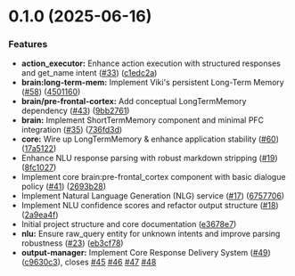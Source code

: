 # 0.1.0 (2025-06-16)


### Features

* **action_executor:** Enhance action execution with structured responses and get_name intent ([#33](https://github.com/AppCarver/viki-va/issues/33)) ([c1edc2a](https://github.com/AppCarver/viki-va/commit/c1edc2a2a3603e613084468f68042bf070ed47e8))
* **brain:long-term-mem:** Implement Viki's persistent Long-Term Memory ([#58](https://github.com/AppCarver/viki-va/issues/58)) ([4501160](https://github.com/AppCarver/viki-va/commit/45011601c21ac29e390d500d427d645dad606294))
* **brain/pre-frontal-cortex:** Add conceptual LongTermMemory dependency ([#43](https://github.com/AppCarver/viki-va/issues/43)) ([9bb2761](https://github.com/AppCarver/viki-va/commit/9bb2761d34c298364e4147ca53a142b9073dc439))
* **brain:** Implement ShortTermMemory component and minimal PFC integration ([#35](https://github.com/AppCarver/viki-va/issues/35)) ([736fd3d](https://github.com/AppCarver/viki-va/commit/736fd3d34abc4a22c7085c362682e299d0f7ab36))
* **core:** Wire up LongTermMemory & enhance application stability ([#60](https://github.com/AppCarver/viki-va/issues/60)) ([17a5122](https://github.com/AppCarver/viki-va/commit/17a5122727fe3426fcd9c69272954bd3de5527e8))
* Enhance NLU response parsing with robust markdown stripping ([#19](https://github.com/AppCarver/viki-va/issues/19)) ([8fc1027](https://github.com/AppCarver/viki-va/commit/8fc10279672b3c0216578204595936d89876a016))
* Implement core brain:pre-frontal_cortex component with basic dialogue policy ([#41](https://github.com/AppCarver/viki-va/issues/41)) ([2693b28](https://github.com/AppCarver/viki-va/commit/2693b286d53f5c5936c3f96013c7e40c3346d91a))
* Implement Natural Language Generation (NLG) service ([#17](https://github.com/AppCarver/viki-va/issues/17)) ([6757706](https://github.com/AppCarver/viki-va/commit/675770697206ffc03fc87b85e1813fbd753e2c7d))
* Implement NLU confidence scores and refactor output structure ([#18](https://github.com/AppCarver/viki-va/issues/18)) ([2a9ea4f](https://github.com/AppCarver/viki-va/commit/2a9ea4f773298aa8d453fbaf41dbad94d1fdc484))
* Initial project structure and core documentation ([e3678e7](https://github.com/AppCarver/viki-va/commit/e3678e748e1fcd88ef03105a8fdfc239cfa4056e))
* **nlu:** Ensure raw_query entity for unknown intents and improve parsing robustness ([#23](https://github.com/AppCarver/viki-va/issues/23)) ([eb3cf78](https://github.com/AppCarver/viki-va/commit/eb3cf784b7f6c6bf8aff63194890be7081563a0d))
* **output-manager:** Implement Core Response Delivery System ([#49](https://github.com/AppCarver/viki-va/issues/49)) ([c9630c3](https://github.com/AppCarver/viki-va/commit/c9630c3c2f1500ad0d74421b4eb4740712e77c0d)), closes [#45](https://github.com/AppCarver/viki-va/issues/45) [#46](https://github.com/AppCarver/viki-va/issues/46) [#47](https://github.com/AppCarver/viki-va/issues/47) [#48](https://github.com/AppCarver/viki-va/issues/48)



